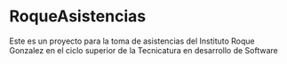 # RoqueAsistencias
Este es un proyecto para la toma de asistencias del Instituto Roque Gonzalez en el ciclo superior de la Tecnicatura en desarrollo de Software
